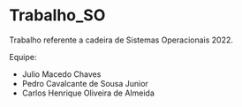 # Trabalho_SO
Trabalho referente a cadeira de Sistemas Operacionais 2022.

Equipe:
- Julio Macedo Chaves
- Pedro Cavalcante de Sousa Junior
- Carlos Henrique Oliveira de Almeida
